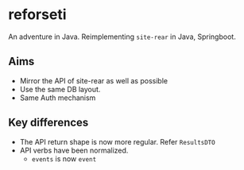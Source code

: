 # reforseti

An adventure in Java. Reimplementing `site-rear` in Java, Springboot.

## Aims

- Mirror the API of site-rear as well as possible
- Use the same DB layout. 
- Same Auth mechanism


## Key differences

- The API return shape is now more regular. Refer `ResultsDTO`
- API verbs have been normalized. 
  - `events` is now `event`
